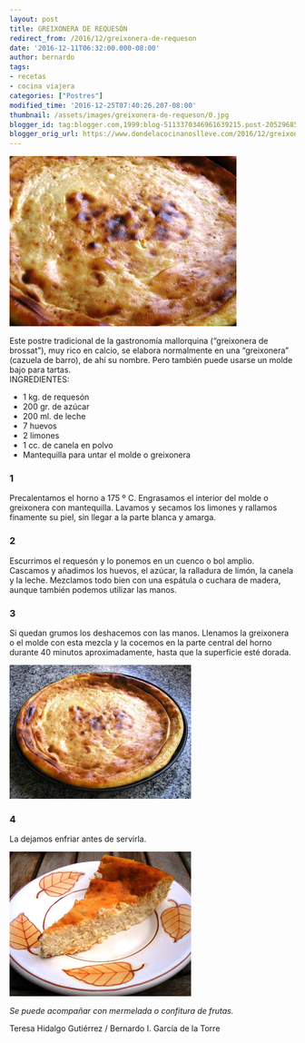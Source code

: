 ```yaml
---
layout: post
title: GREIXONERA DE REQUESÓN
redirect_from: /2016/12/greixonera-de-requeson
date: '2016-12-11T06:32:00.000-08:00'
author: bernardo
tags:
- recetas
- cocina viajera
categories: ["Postres"]
modified_time: '2016-12-25T07:40:26.207-08:00'
thumbnail: /assets/images/greixonera-de-requeson/0.jpg
blogger_id: tag:blogger.com,1999:blog-5113370346961639215.post-2052968507329952940
blogger_orig_url: https://www.dondelacocinanoslleve.com/2016/12/greixonera-de-requeson.html
---
```


![](/assets/images/greixonera-de-requeson/0.jpg)

  
Este postre tradicional de la gastronomía mallorquina (“greixonera de brossat”), muy rico en calcio, se elabora normalmente en una “greixonera” (cazuela de barro), de ahí su nombre. Pero también puede usarse un molde bajo para tartas.  
INGREDIENTES:
* 1 kg. de requesón
* 200 gr. de azúcar
* 200 ml. de leche
* 7 huevos
* 2 limones
* 1 cc. de canela en polvo
* Mantequilla para untar el molde o greixonera  

### 1

Precalentamos el horno a 175 º C. Engrasamos el interior del molde o greixonera con mantequilla. Lavamos y secamos los limones y rallamos finamente su piel, sin llegar a la parte blanca y amarga.  

### 2

Escurrimos el requesón y lo ponemos en un cuenco o bol amplio. Cascamos y añadimos los huevos, el azúcar, la ralladura de limón, la canela y la leche. Mezclamos todo bien con una espátula o cuchara de madera, aunque también podemos utilizar las manos.  

### 3

Si quedan grumos los deshacemos con las manos. Llenamos la greixonera o el molde con esta mezcla y la cocemos en la parte central del horno durante 40 minutos aproximadamente, hasta que la superficie esté dorada.  

![](/assets/images/greixonera-de-requeson/1.jpg)

 

### 4

La dejamos enfriar antes de servirla.  
  

![](/assets/images/greixonera-de-requeson/2.jpg)

  
_Se puede acompañar con mermelada o confitura de frutas._  
  
Teresa Hidalgo Gutiérrez / Bernardo I. García de la Torre
